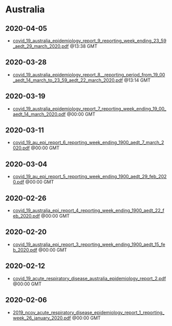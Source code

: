 # Australia


## 2020-04-05

* [covid\_19\_australia\_epidemiology\_report\_9\_reporting\_week\_ending\_23\_59\_aedt\_29\_march\_2020.pdf](85f066cff9c2015082cec5dfbeeb4c2f4517e792/file.pdf) @13:38 GMT

## 2020-03-28

* [covid\_19\_australia\_epidemiology\_report\_8\_\_reporting\_period\_from\_19\_00\_aedt\_14\_march\_to\_23\_59\_aedt\_22\_march\_2020.pdf](edd5de08d18398e6facc2618f9a0a87571278eae/file.pdf) @13:14 GMT

## 2020-03-19

* [covid\_19\_australia\_epidemiology\_report\_7\_reporting\_week\_ending\_19\_00\_aedt\_14\_march\_2020.pdf](956b342636f50cafe1714af4087dd80af8922fa3/file.pdf) @00:00 GMT

## 2020-03-11

* [covid\_19\_au\_epi\_report\_6\_reporting\_week\_ending\_1900\_aedt\_7\_march\_2020.pdf](d1de919187eadcd1ccc17b680d0183da3460d952/file.pdf) @00:00 GMT

## 2020-03-04

* [covid\_19\_au\_epi\_report\_5\_reporting\_week\_ending\_1900\_aedt\_29\_feb\_2020.pdf](fd5b0d274d743aef9112eedfc539ef1b9f561dab/file.pdf) @00:00 GMT

## 2020-02-26

* [covid\_19\_australia\_epi\_report\_4\_reporting\_week\_ending\_1900\_aedt\_22\_feb\_2020.pdf](f66538cf3af77fcaf2e19073801c1dd1e2619979/file.pdf) @00:00 GMT

## 2020-02-20

* [covid\_19\_australia\_epi\_report\_3\_reporting\_week\_ending\_1900\_aedt\_15\_feb\_2020.pdf](3a1fc9e6d8c1e0c4c4859cdbeed156f36c645998/file.pdf) @00:00 GMT

## 2020-02-12

* [covid\_19\_acute\_respiratory\_disease\_australia\_epidemiology\_report\_2.pdf](19f74798f28ff4c4b307cb7ae22230c8811ee178/file.pdf) @00:00 GMT

## 2020-02-06

* [2019\_ncov\_acute\_respiratory\_disease\_epidemiology\_report\_1\_reporting\_week\_26\_january\_2020.pdf](9940ddfe5f9c1a60b37ce71343fe96707ec4b4a9/file.pdf) @00:00 GMT
